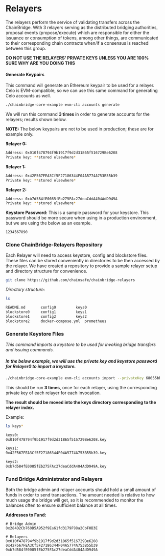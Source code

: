 # Relayers

The relayers perform the service of validating transfers across the ChainBridge. With 3 relayers serving as the distributed bridging authorities, proposal events (propose/execute) which are responsible for either the issuance or consumption of tokens, among other things, are communicated to their corresponding chain contracts when/if a consensus is reached between this group.

**DO NOT USE THE RELAYERS' PRIVATE KEYS UNLESS YOU ARE 100% SURE WHY ARE YOU DOING THIS**

#### Generate Keypairs
This command will generate an Ethereum keypair to be used for a relayer. Celo is EVM-compatible, so we can use this same command for generating Celo accounts as well.
```bash
./chainbridge-core-example evm-cli accounts generate
```

We will run this command **3 times** in order to generate accounts for the relayers; results shown below.

**NOTE:** The below keypairs are not to be used in production; these are for example only.

**Relayer 0:**

```bash
Address: 0x010f478794f9b1917f9d2d31865f516729Be6208
Private key: **stored elsewhere*
```

**Relayer 1:**

```bash
Address: 0x42F567FEA3Cf5F27186344F04A5774A753B55b39
Private key: **stored elsewhere*
```

**Relayer 2:**

```bash
Address: 0xb7d584fE0085fEb275FAc27deaCddA404AdD949A
Private key: **stored elsewhere*
```

**Keystore Password:**
This is a sample password for your keystore. This password should be more secure when using in a production environment, but we are using the below as an example.

```bash
1234567890 
```

### Clone ChainBridge-Relayers Repository
Each Relayer will need to access keystore, config and blockstore files. These files can be stored conveniently in directories to be then accessed by the relayer. We have created a repository to provide a sample relayer setup and directory structure for convenience.

```bash
git clone https://github.com/chainsafe/chainbridge-relayers
```

*Directory structure:*

```bash
ls

README.md		config0			keys0
blockstore0		config1			keys1
blockstore1		config2			keys2
blockstore2		docker-compose.yml	prometheus
```

### Generate Keystore Files

*This command imports a keystore to be used for invoking bridge transfers and issuing commands.*

##### In the below example, we will use the private key and keystore password for Relayer0 to import a keystore.

```bash
./chainbridge-core-example evm-cli accounts import --privateKey 68055bbd998453ac3c5242da290bab64dccf363fd3c0832ba692ff5de03895d7 --password 1234567890
```

This should be run **3 times**, once for each relayer, using the corresponding private key of each relayer for each invocation.

**The result should be moved into the keys directory corresponding to the relayer index.**

Example:
```bash
ls keys*

keys0:
0x010f478794f9b1917f9d2d31865f516729Be6208.key

keys1:
0x42F567FEA3Cf5F27186344F04A5774A753B55b39.key

keys2:
0xb7d584fE0085fEb275FAc27deaCddA404AdD949A.key
```

### Fund Bridge Administrator and Relayers
Both the bridge admin and relayer accounts should hold a small amount of funds in order to send transactions. The amount needed is relative to how much usage the bridge will get, so it is recommended to monitor the balances often to ensure sufficient balance at all times.

**Addresses to Fund:**

```
# Bridge Admin
0x284D2Cb760D5A952f9Ea61fd3179F98a2CbF0B3E

# Relayers
0x010f478794f9b1917f9d2d31865f516729Be6208
0x42F567FEA3Cf5F27186344F04A5774A753B55b39
0xb7d584fE0085fEb275FAc27deaCddA404AdD949A
```
